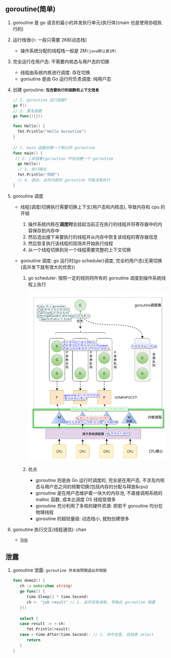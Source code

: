 ## goroutine(简单)

1. goroutine 是 go 语言的最小的并发执行单元{执行体}(main 也是使用协程执行的)
2. 运行栈很小: 一般只需要 2KB(动态栈)

   - 操作系统分配的线程栈一般是 2M`(java默认是1M)`

3. 完全运行在用户态: 不需要内核态与用户态的切换

   - 线程由系统内核进行调度: 存在切换
   - goroutine 是由 Go 运行时负责调度: 纯用户态

4. 创建 goroutine: **`包含要执行的函数和上下文信息`**

   ```go
   // 1. goroutine 运行函数f
   go f()
   // 2. 匿名函数
   go func(){}()
   ```

   ```go
   func Hello() {
     fmt.Println("Hello Goroutine")
   }

   // 1. main 函数创建一个默认的 goroutine
   func main() {
    // 2. [非阻塞]goroutine 中在创建一个 goroutine
     go Hello()
     // 3. 执行输出
     fmt.Println("你好")
     // 4. 退出: 此时内部的 goroutine 可能没有执行
   }
   ```

5. goroutine 调度

   - 线程(调度)切换执行需要切换上下文(用户态和内核态), 导致内存和 cpu 的开销

     1. 操作系统内核在**调度时**会挂起当前正在执行的线程并将寄存器中的内容保存到内存中
     2. 然后选出接下来要执行的线程并从内存中恢复该线程的寄存器信息
     3. 然后恢复执行该线程的现场并开始执行线程
     4. 从一个线程切换到另一个线程需要完整的上下文切换

   - goroutine 调度: go 运行时(go scheduler)调度, 完全的用户态(无需切换{高并发下就有很大的优势})

     1. go scheduler: 按照一定的规则将所有的 goroutine 调度到操作系统线程上执行

        ![avatar](/static/image/goroutine.png)

     2. 优点

        - goroutine 则是由 Go 运行时调度的, 完全是在用户态, 不涉及内核态与用户态之间的频繁切换(包括内存的分配与释放&cpu)
        - goroutine 是在用户态维护着一块大的内存池, 不直接调用系统的 malloc 函数, 成本比调度 OS 线程低很多
        - goroutine 充分利用了多核的硬件资源: 把若干 goroutine 均分在物理线程
        - goroutine 的超轻量级: 动态栈小, 就尅创建很多

6. goroutine 执行交互(线程通信): chan

   - [link](./02.channel.md)

## 泄露

1. goroutine 泄露: `goroutine 并未按预期退出并销毁`

   ```go
   func demo2() {
      ch := make(chan string)
      go func() {
         time.Sleep(3 * time.Second)
         ch <- "job result" // 2. 此时没有读取, 导致此 goroutine 阻塞
      }()

      select {
      case result := <-ch:
         fmt.Println(result)
      case <-time.After(time.Second): // 1. 命中这里, 后结束 select
         return
      }
   }
   ```
